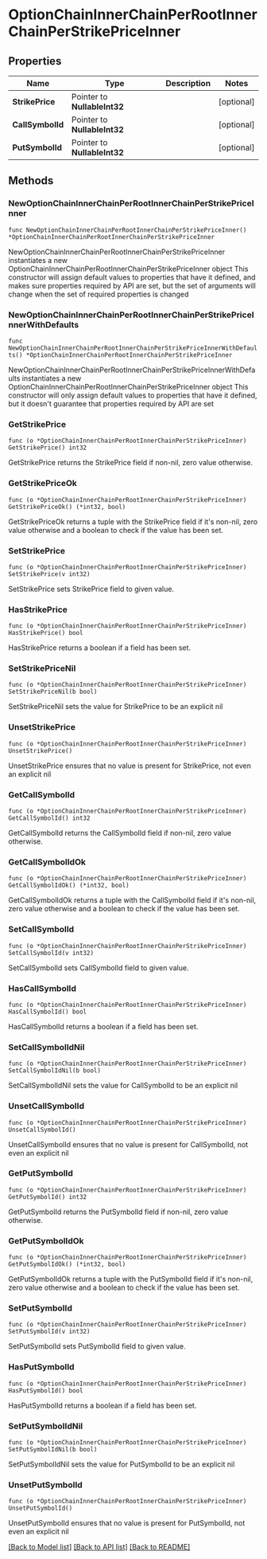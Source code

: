 # OptionChainInnerChainPerRootInnerChainPerStrikePriceInner

## Properties

Name | Type | Description | Notes
------------ | ------------- | ------------- | -------------
**StrikePrice** | Pointer to **NullableInt32** |  | [optional] 
**CallSymbolId** | Pointer to **NullableInt32** |  | [optional] 
**PutSymbolId** | Pointer to **NullableInt32** |  | [optional] 

## Methods

### NewOptionChainInnerChainPerRootInnerChainPerStrikePriceInner

`func NewOptionChainInnerChainPerRootInnerChainPerStrikePriceInner() *OptionChainInnerChainPerRootInnerChainPerStrikePriceInner`

NewOptionChainInnerChainPerRootInnerChainPerStrikePriceInner instantiates a new OptionChainInnerChainPerRootInnerChainPerStrikePriceInner object
This constructor will assign default values to properties that have it defined,
and makes sure properties required by API are set, but the set of arguments
will change when the set of required properties is changed

### NewOptionChainInnerChainPerRootInnerChainPerStrikePriceInnerWithDefaults

`func NewOptionChainInnerChainPerRootInnerChainPerStrikePriceInnerWithDefaults() *OptionChainInnerChainPerRootInnerChainPerStrikePriceInner`

NewOptionChainInnerChainPerRootInnerChainPerStrikePriceInnerWithDefaults instantiates a new OptionChainInnerChainPerRootInnerChainPerStrikePriceInner object
This constructor will only assign default values to properties that have it defined,
but it doesn't guarantee that properties required by API are set

### GetStrikePrice

`func (o *OptionChainInnerChainPerRootInnerChainPerStrikePriceInner) GetStrikePrice() int32`

GetStrikePrice returns the StrikePrice field if non-nil, zero value otherwise.

### GetStrikePriceOk

`func (o *OptionChainInnerChainPerRootInnerChainPerStrikePriceInner) GetStrikePriceOk() (*int32, bool)`

GetStrikePriceOk returns a tuple with the StrikePrice field if it's non-nil, zero value otherwise
and a boolean to check if the value has been set.

### SetStrikePrice

`func (o *OptionChainInnerChainPerRootInnerChainPerStrikePriceInner) SetStrikePrice(v int32)`

SetStrikePrice sets StrikePrice field to given value.

### HasStrikePrice

`func (o *OptionChainInnerChainPerRootInnerChainPerStrikePriceInner) HasStrikePrice() bool`

HasStrikePrice returns a boolean if a field has been set.

### SetStrikePriceNil

`func (o *OptionChainInnerChainPerRootInnerChainPerStrikePriceInner) SetStrikePriceNil(b bool)`

 SetStrikePriceNil sets the value for StrikePrice to be an explicit nil

### UnsetStrikePrice
`func (o *OptionChainInnerChainPerRootInnerChainPerStrikePriceInner) UnsetStrikePrice()`

UnsetStrikePrice ensures that no value is present for StrikePrice, not even an explicit nil
### GetCallSymbolId

`func (o *OptionChainInnerChainPerRootInnerChainPerStrikePriceInner) GetCallSymbolId() int32`

GetCallSymbolId returns the CallSymbolId field if non-nil, zero value otherwise.

### GetCallSymbolIdOk

`func (o *OptionChainInnerChainPerRootInnerChainPerStrikePriceInner) GetCallSymbolIdOk() (*int32, bool)`

GetCallSymbolIdOk returns a tuple with the CallSymbolId field if it's non-nil, zero value otherwise
and a boolean to check if the value has been set.

### SetCallSymbolId

`func (o *OptionChainInnerChainPerRootInnerChainPerStrikePriceInner) SetCallSymbolId(v int32)`

SetCallSymbolId sets CallSymbolId field to given value.

### HasCallSymbolId

`func (o *OptionChainInnerChainPerRootInnerChainPerStrikePriceInner) HasCallSymbolId() bool`

HasCallSymbolId returns a boolean if a field has been set.

### SetCallSymbolIdNil

`func (o *OptionChainInnerChainPerRootInnerChainPerStrikePriceInner) SetCallSymbolIdNil(b bool)`

 SetCallSymbolIdNil sets the value for CallSymbolId to be an explicit nil

### UnsetCallSymbolId
`func (o *OptionChainInnerChainPerRootInnerChainPerStrikePriceInner) UnsetCallSymbolId()`

UnsetCallSymbolId ensures that no value is present for CallSymbolId, not even an explicit nil
### GetPutSymbolId

`func (o *OptionChainInnerChainPerRootInnerChainPerStrikePriceInner) GetPutSymbolId() int32`

GetPutSymbolId returns the PutSymbolId field if non-nil, zero value otherwise.

### GetPutSymbolIdOk

`func (o *OptionChainInnerChainPerRootInnerChainPerStrikePriceInner) GetPutSymbolIdOk() (*int32, bool)`

GetPutSymbolIdOk returns a tuple with the PutSymbolId field if it's non-nil, zero value otherwise
and a boolean to check if the value has been set.

### SetPutSymbolId

`func (o *OptionChainInnerChainPerRootInnerChainPerStrikePriceInner) SetPutSymbolId(v int32)`

SetPutSymbolId sets PutSymbolId field to given value.

### HasPutSymbolId

`func (o *OptionChainInnerChainPerRootInnerChainPerStrikePriceInner) HasPutSymbolId() bool`

HasPutSymbolId returns a boolean if a field has been set.

### SetPutSymbolIdNil

`func (o *OptionChainInnerChainPerRootInnerChainPerStrikePriceInner) SetPutSymbolIdNil(b bool)`

 SetPutSymbolIdNil sets the value for PutSymbolId to be an explicit nil

### UnsetPutSymbolId
`func (o *OptionChainInnerChainPerRootInnerChainPerStrikePriceInner) UnsetPutSymbolId()`

UnsetPutSymbolId ensures that no value is present for PutSymbolId, not even an explicit nil

[[Back to Model list]](../README.md#documentation-for-models) [[Back to API list]](../README.md#documentation-for-api-endpoints) [[Back to README]](../README.md)


